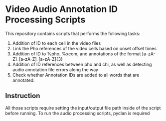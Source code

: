 # Video Audio Annotation ID Processing Scripts
This repository contains scripts that performs the following tasks:
1. Addition of ID to each cell in the video files
2. Link the Pho references of the video cells based on onset offset times
3. Addition of ID to %pho, %xcom, and annotations of the format [a-zA-Z]\_[a-zA-Z]\_[a-zA-Z]{3}
4. Addition of ID references between pho and chi, as well as detecting audio annotation file errors along the way
5. Check whether Annotation IDs are added to all words that are annotated. 

## Instruction
All those scripts require setting the input/output file path inside of the script before running. To run the audio processing scripts, pyclan is required
